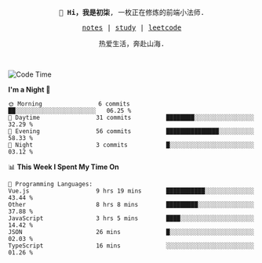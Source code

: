 <p align="center">
  <samp>
    <span><strong>👋 Hi，我是初柒</strong>,</span>
    <span>一枚正在修炼的前端小法师.</span>
  </samp>
</p>

<p align="center">
  <samp>
    <a href="https://www.wolai.com/dec-seven/wyPFvMTwAcD9muc6RMfThB">notes</a> |
    <a href="https://github.com/dec-seven/fe-study">study</a> |
    <a href="https://leetcode.cn/u/dec-seven/">leetcode</a>
  </samp>
</p>
<p align="center">
  <samp>
    <span>热爱生活，奔赴山海.</span>
  </samp>
</p>
<br>

<!--START_SECTION:waka-->
![Code Time](http://img.shields.io/badge/Code%20Time-886%20hrs%2039%20mins-blue)

**I'm a Night 🦉** 

```text
🌞 Morning                6 commits           ██░░░░░░░░░░░░░░░░░░░░░░░   06.25 % 
🌆 Daytime                31 commits          ████████░░░░░░░░░░░░░░░░░   32.29 % 
🌃 Evening                56 commits          ███████████████░░░░░░░░░░   58.33 % 
🌙 Night                  3 commits           █░░░░░░░░░░░░░░░░░░░░░░░░   03.12 % 
```


📊 **This Week I Spent My Time On** 

```text
💬 Programming Languages: 
Vue.js                   9 hrs 19 mins       ███████████░░░░░░░░░░░░░░   43.44 % 
Other                    8 hrs 8 mins        █████████░░░░░░░░░░░░░░░░   37.88 % 
JavaScript               3 hrs 5 mins        ████░░░░░░░░░░░░░░░░░░░░░   14.42 % 
JSON                     26 mins             █░░░░░░░░░░░░░░░░░░░░░░░░   02.03 % 
TypeScript               16 mins             ░░░░░░░░░░░░░░░░░░░░░░░░░   01.26 % 
```


<!--END_SECTION:waka-->


